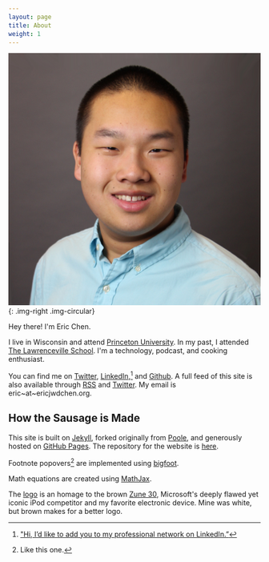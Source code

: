 ```yaml
---
layout: page
title: About
weight: 1
---
```


![Eric Chen headshot](/assets/2015/01/headshot-eric-chen.jpg){: .img-right .img-circular}

Hey there! I'm Eric Chen.

I live in Wisconsin and attend [Princeton University][pu]. In my past, I attended [The Lawrenceville School][ls]. I'm a technology, podcast, and cooking enthusiast.

You can find me on [Twitter][twitter], [LinkedIn][linkedin],[^1] and [Github][github]. A full feed of this site is also available through [RSS][rss] and [Twitter][twitter site]. My email is eric~at~ericjwdchen.org.

[pu]: http://www.princeton.edu/
[ls]: http://www.lawrenceville.org/index.aspx

[twitter]: https://twitter.com/ericjwdchen
[linkedin]: https://www.linkedin.com/in/ericjwdchen
[github]: https://github.com/ericjwdchen
[rss]: http://ericjwdchen.org/rss.xml
[twitter site]: https://twitter.com/ericjwdchen_org


## How the Sausage is Made

This site is built on [Jekyll](http://jekyllrb.com/), forked originally from [Poole](http://getpoole.com/), and generously hosted on [GitHub Pages](https://pages.github.com/). The repository for the website is [here](https://github.com/ericjwdchen/ericjwdchen.github.io).

Footnote popovers[^2] are implemented using [bigfoot][bf].

Math equations are created using [MathJax][mj].

The [logo][l] is an homage to the brown [Zune 30](http://en.wikipedia.org/wiki/Zune_30), Microsoft's deeply flawed yet iconic iPod competitor and my favorite electronic device. Mine was white, but brown makes for a better logo.

[l]: http://ericjwdchen.org/public/ericjwdchen_org_logo.png
[bf]: http://www.bigfootjs.com/
[mj]: https://www.mathjax.org/

[^1]: ["Hi, I’d like to add you to my professional network on LinkedIn.”](http://www.newyorker.com/cartoons/issue-cartoons/cartoons-from-the-october-5-2015-issue)

[^2]: Like this one.
